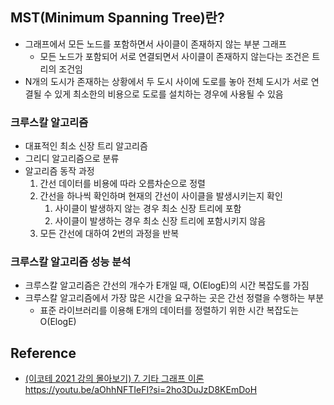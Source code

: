 ## MST(Minimum Spanning Tree)란?

- 그래프에서 모든 노드를 포함하면서 사이클이 존재하지 않는 부분 그래프
    - 모든 노드가 포함되어 서로 연결되면서 사이클이 존재하지 않는다는 조건은 트리의 조건임
- N개의 도시가 존재하는 상황에서 두 도시 사이에 도로를 놓아 전체 도시가 서로 연결될 수 있게 최소한의 비용으로 도로를 설치하는 경우에 사용될 수 있음

### 크루스칼 알고리즘

- 대표적인 최소 신장 트리 알고리즘
- 그리디 알고리즘으로 분류
- 알고리즘 동작 과정
    1. 간선 데이터를 비용에 따라 오름차순으로 정렬
    2. 간선을 하나씩 확인하며 현재의 간선이 사이클을 발생시키는지 확인
        1. 사이클이 발생하지 않는 경우 최소 신장 트리에 포함
        2. 사이클이 발생하는 경우 최소 신장 트리에 포함시키지 않음
    3. 모든 간선에 대하여 2번의 과정을 반복

### 크루스칼 알고리즘 성능 분석

- 크루스칼 알고리즘은 간선의 개수가 E개일 때, O(ElogE)의 시간 복잡도를 가짐
- 크루스칼 알고리즘에서 가장 많은 시간을 요구하는 곳은 간선 정렬을 수행하는 부분
    - 표준 라이브러리를 이용해 E개의 데이터를 정렬하기 위한 시간 복잡도는 O(ElogE)

## Reference

- [(이코테 2021 강의 몰아보기) 7. 기타 그래프 이론](https://youtu.be/aOhhNFTIeFI?si=2ho3DuJzD8KEmDoH)
https://youtu.be/aOhhNFTIeFI?si=2ho3DuJzD8KEmDoH